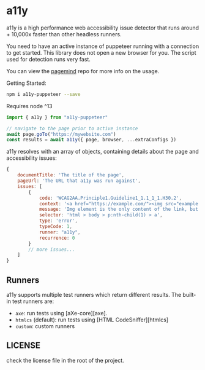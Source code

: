 # a11y

a11y is a high performance web accessibility issue detector that runs around + 10,000x faster
than other headless runners.

You need to have an active instance of puppeteer running with a connection to get started.
This library does not open a new browser for you. The script used for detection runs very fast. 

You can view the [pagemind](https://github.com/a11ywatch/pagemind) repo for more info on the usage.


Getting Started:

```sh
npm i a11y-puppeteer --save
```

Requires node ^13

```js
import { a11y } from "a11y-puppeteer"

// navigate to the page prior to active instance
await page.goTo("https://mywebsite.com")
const results = await a11y({ page, browser, ...extraConfigs })
```

a11y resolves with an array of objects, containing details about the page and accessibility issues:

```js
{
    documentTitle: 'The title of the page',
    pageUrl: 'The URL that a11y was run against',
    issues: [
        {
            code: 'WCAG2AA.Principle1.Guideline1_1.1_1_1.H30.2',
            context: '<a href="https://example.com/"><img src="example.jpg" alt=""/></a>',
            message: 'Img element is the only content of the link, but is missing alt text. The alt text should describe the purpose of the link.',
            selector: 'html > body > p:nth-child(1) > a',
            type: 'error',
            typeCode: 1,
            runner: "a11y",
            recurrence: 0
        }
        // more issues...
    ]
}
```

## Runners

a11y supports multiple test runners which return different results. The built-in test runners are:

- `axe`: run tests using [aXe-core][axe].
- `htmlcs` (default): run tests using [HTML CodeSniffer][htmlcs]
- `custom`: custom runners

## LICENSE

check the license file in the root of the project.
